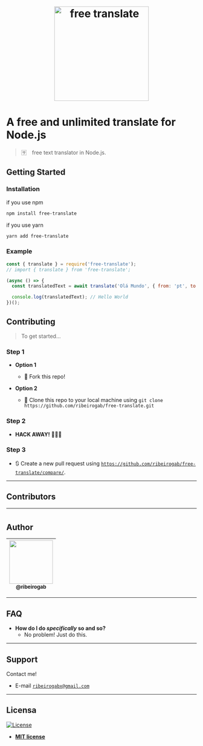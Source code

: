 <h1 align="center">
<img src="https://i.ibb.co/WysD55S/free-translate.png" alt="free translate" width="250"/>
</h1>


# A free and unlimited translate for Node.js

> 🈂️ ⠀free text translator in Node.js.

## Getting Started

### Installation

if you use npm

```zsh
npm install free-translate
```

if you use yarn

```zsh
yarn add free-translate
```

### Example

```js
const { translate } = require('free-translate');
// import { translate } from 'free-translate';

(async () => {
  const translatedText = await translate('Olá Mundo', { from: 'pt', to: 'en' });

  console.log(translatedText); // Hello World
})();
```

## Contributing

> To get started...

### Step 1

- **Option 1**
  - 🍴  Fork this repo!

- **Option 2**
  - 👯  Clone this repo to your local machine using `git clone https://github.com/ribeirogab/free-translate.git`

### Step 2

- **HACK AWAY!** 🔨🔨🔨

### Step 3

- 🔃  Create a new pull request using <a href="https://github.com/ribeirogab/free-translate/compare/" target="_blank">`https://github.com/ribeirogab/free-translate/compare/`</a>.

---

## Contributors

| <img width="115"> | <img width="115"> | <img width="115"> | <img width="115"> | <img width="115"> | <img width="115"> |
|:-:|:-:|:-:|:-:|:-:|:-:|

## Author

| [<img src="https://avatars3.githubusercontent.com/u/44847326?s=400&u=30a156f0a61f81eaa137cb286ed13e9527916039&v=4" width="115"><br><sub>@ribeirogab</sub>](https://github.com/ribeirogab) |
| :---: |

---

## FAQ

- **How do I do *specifically* so and so?**
    - No problem! Just do this.

---

## Support

Contact me!

- E-mail <a href="mailto:ribeirogabx@gmail.com" target="_blank">`ribeirogabx@gmail.com`</a>

---

## Licensa

[![License](http://img.shields.io/:license-mit-blue.svg?style=flat-square)](http://badges.mit-license.org)

- **[MIT license](http://opensource.org/licenses/mit-license.php)**
